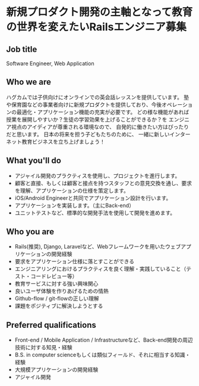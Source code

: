 # 新規プロダクト開発の主軸となって教育の世界を変えたいRailsエンジニア募集

## Job title
Software Engineer, Web Application

## Who we are
ハグカムでは子供向けにオンラインでの英会話レッスンを提供しています。
塾や保育園などの事業者向けに新規プロダクトを提供しており、今後オペレーションの最適化・アプリケーション機能の充実が必要です。
どの様な機能があれば授業を展開しやすいか？生徒の学習効果を上げることができるか？を
エンジニア視点のアイディアが尊重される環境なので、 自発的に働きたい方はぴったりだと思います。
日本の将来を担う子どもたちのために、 一緒に新しいインターネット教育ビジネスを立ち上げましょう！

## What you'll do
- アジャイル開発のプラクティスを使用し、プロジェクトを進行します。
- 顧客と直接、もしくは顧客と接点を持つスタッフとの意見交換を通し、要求を理解、アプリケーションの仕様を策定します。
- iOS/Android Engineerと共同でアプリケーション設計を行います。
- アプリケーションを実装します。（主にBack-end）
- ユニットテストなど、標準的な開発手法を使用して開発を進めます。

## Who you are
- Rails(推奨), Django, Laravelなど、Webフレームワークを用いたウェブアプリケーションの開発経験
- 要求をアプリケーション仕様に落とすことができる
- エンジニアリングにおけるプラクティスを良く理解・実践していること（テスト・コードレビュー等）
- 教育サービスに対する強い興味関心
- 良いユーザ体験を作りあげるための情熱
- Github-flow / git-flowの正しい理解
- 課題をポジティブに解決しようとする

## Preferred qualifications
- Front-end / Mobile Application / Infrastructureなど、Back-end開発の周辺技術に対する知見・経験
- B.S. in computer scienceもしくは類似フィールド、それに相当する知識・経験
- 大規模アプリケーションの開発経験
- アジャイル開発
